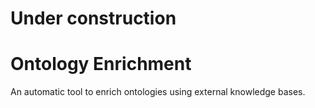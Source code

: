 # Under construction

# Ontology Enrichment


An automatic tool to enrich ontologies using external knowledge bases. 



